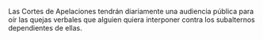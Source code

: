 Las Cortes de Apelaciones tendrán diariamente una audiencia pública para oír las quejas verbales que alguien quiera interponer contra los subalternos dependientes de ellas.